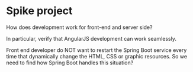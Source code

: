 # Spike project

How does development work for front-end and server side?

In particular, verify that AngularJS development can work seamlessly. 

Front end developer do NOT want to restart the Spring Boot service every time that dynamically change the HTML, CSS or graphic resources. 
So we need to find how Spring Boot handles this situation?


